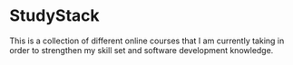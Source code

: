 # StudyStack
This is a collection of different online courses that I am currently taking in order to strengthen my skill set and software development knowledge.
